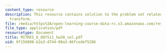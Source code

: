 ```yaml
---
content_type: resource
description: This resource contains solution to the problem set related to The laplace
  transform.
file: /media/https%3A/open-learning-course-data-rc.s3.amazonaws.com/res-6-007-signals-and-systems-spring-2011/0f156808b2a3d74400a366fcedef5286_MITRES_6_007S11_hw20_sol.pdf
file_type: application/pdf
resourcetype: Document
title: MITRES_6_007S11_hw20_sol.pdf
uid: 0f156808-b2a3-d744-00a3-66fcedef5286
---
```

